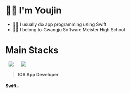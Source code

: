 
# 🤘🏻 I'm Youjin

- ☝🏻 I usually do app programming using Swift 
- ✌🏻 I belong to Gwangju Software Meister High School

# Main Stacks
<a href="https://instagram.com/alpox.dev">
    <img 
        src="http://img.shields.io/badge/-Swift-FA7343?style=flat&logo=Swift&link=https://developer.apple.com/kr/swift/"
        style="height : auto; margin-left : 10px; margin-right : 10px;"/>
</a>
<a href="https://instagram.com/alpox.dev">
    <img 
        src="http://img.shields.io/badge/-Instagram-black?style=flat&logo=Instagram&link=https://instagram.com/alpox.dev/"
        style="height : auto; margin-left : 10px; margin-right : 10px;"/>
</a>

> **IOS App Developer**


#### Swift <img src="https://img1.daumcdn.net/thumb/R800x0/?scode=mtistory2&fname=https%3A%2F%2Fblog.kakaocdn.net%2Fdn%2FcGwhNT%2Fbtqw2A2494K%2F3kOml3WWpDFEgPieXXAxIK%2Fimg.png" width="2%" height="2%" title="px(픽셀) 크기 설정" alt="RubberDuck"></img>
